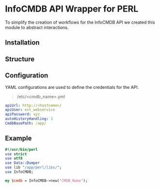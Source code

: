 # InfoCMDB API Wrapper for PERL

To simplify the creation of workflows for the InfoCMDB API we created this module to abstract interactions.

## Installation

## Structure


## Configuration

YAML configurations are used to define the credentials for the API.

> /etc/<cmdb_name>.yml
```yaml
apiUrl: http://<hostname>/
apiUser: ext_webservice
apiPassword: xyz
autoHistoryHandling: 1
CmdbBasePath: /app/
```
## Example

```perl
#!/usr/bin/perl
use strict 
use utf8
use Data::Dumper
use lib "/app/perl/libs/";
use InfoCMDB;

my $cmdb = InfoCMDB->new('CMDB_Name');


```